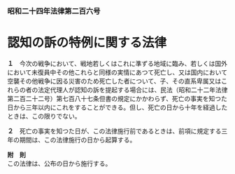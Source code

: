 ### 昭和二十四年法律第二百六号  
# 認知の訴の特例に関する法律  
  
**１**　今次の戦争において、戦地若しくはこれに準ずる地域に臨み、若しくは国外において未復員中その他これらと同様の実情にあつて死亡し、又は国内において空襲その他戦争に因る災害のため死亡した者について、子、その直系卑属又はこれらの者の法定代理人が認知の訴を提起する場合には、民法（昭和二十二年法律第二百二十二号）第七百八十七条但書の規定にかかわらず、死亡の事実を知つた日から三年以内にこれをすることができる。但し、死亡の日から十年を経過したときは、この限りでない。  
  
**２**　死亡の事実を知つた日が、この法律施行前であるときは、前項に規定する三年の期間は、この法律施行の日から起算する。  
  
**附　則**  
この法律は、公布の日から施行する。  
  
